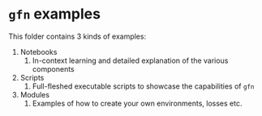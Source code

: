 # `gfn` examples

This folder contains 3 kinds of examples:

1. Notebooks
   1. In-context learning and detailed explanation of the various components
2. Scripts
   1. Full-fleshed executable scripts to showcase the capabilities of `gfn`
3. Modules
   1. Examples of how to create your own environments, losses etc.
